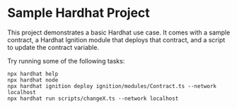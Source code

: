 # Sample Hardhat Project

This project demonstrates a basic Hardhat use case. It comes with a sample contract, a Hardhat Ignition module that deploys that contract, and a script to update the contract variable.

Try running some of the following tasks:

```shell
npx hardhat help
npx hardhat node
npx hardhat ignition deploy ignition/modules/Contract.ts --network localhost
npx hardhat run scripts/changeX.ts --network localhost
```
